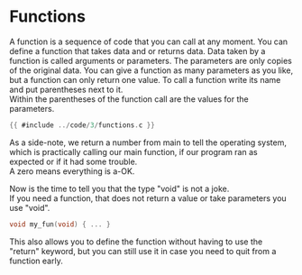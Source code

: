 # Functions

A function is a sequence of code that you can call at any moment. You can
define a function that takes data and or returns data. Data taken by a
function is called arguments or parameters. The parameters are only copies of
the original data. You can give a function as many parameters as you like, but a
function can only return one value. To call a function write its name and put
parentheses next to it.  
Within the parentheses of the function call are the values for the parameters.  

```c
{{ #include ../code/3/functions.c }}
```

As a side-note, we return a number from main to tell the operating system,
which is practically calling our main function, if our program ran as expected
or if it had some trouble.  
A zero means everything is a-OK.  
  
Now is the time to tell you that the type "void" is not a joke.  
If you need a function, that does not return a value or take parameters you use
"void".  

```c
void my_fun(void) { ... }
```

This also allows you to define the function without having to use the "return"
keyword, but you can still use it in case you need to quit from a function
early.  
